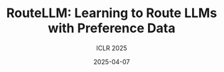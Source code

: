 ---
layout: seminar-post
title: 'RouteLLM: Learning to Route LLMs with Preference Data'
subtitle: 'ICLR 2025'
categories:
    - "LLM Routing"
tags: [LLM Routing]
date: 2025-04-07
pdf_url: 'https://drive.google.com/file/d/1y6rzkvbwl36VyLuHIj7VgUgitsiPm4bp/preview'
---